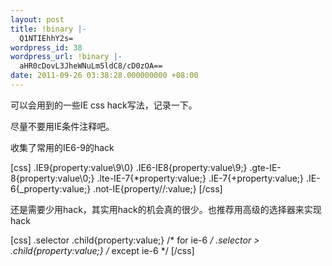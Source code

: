 ```yaml
---
layout: post
title: !binary |-
  Q1NTIEhhY2s=
wordpress_id: 38
wordpress_url: !binary |-
  aHR0cDovL3JheWNuLm5ldC8/cD0zOA==
date: 2011-09-26 03:38:28.000000000 +08:00
---
```

可以会用到的一些IE css hack写法，记录一下。

尽量不要用IE条件注释吧。

收集了常用的IE6-9的hack

[css]
.IE9{property:value\9&#92;&#48;}
.IE6-IE8{property:value\9;}
.gte-IE-8{property:value&#92;&#48;;}
.lte-IE-7{*property:value;}
.IE-7{+property:value;}
.IE-6{_property:value;}
.not-IE{property//:value;}
[/css]


还是需要少用hack，其实用hack的机会真的很少。也推荐用高级的选择器来实现hack

[css]
.selector .child{property:value;} /* for ie-6 */
.selector &gt; .child{property:value;} /* except ie-6 */
[/css]
